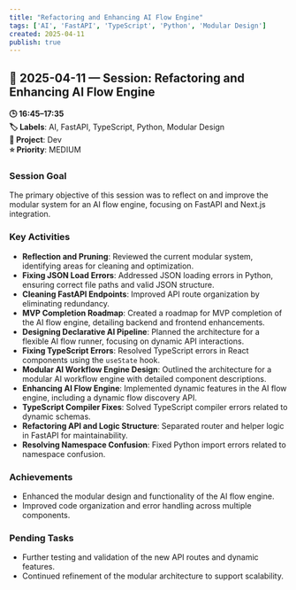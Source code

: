 ```yaml
---
title: "Refactoring and Enhancing AI Flow Engine"
tags: ['AI', 'FastAPI', 'TypeScript', 'Python', 'Modular Design']
created: 2025-04-11
publish: true
---
```


## 📅 2025-04-11 — Session: Refactoring and Enhancing AI Flow Engine

**🕒 16:45–17:35**  
**🏷️ Labels**: AI, FastAPI, TypeScript, Python, Modular Design  
**📂 Project**: Dev  
**⭐ Priority**: MEDIUM  


### Session Goal
The primary objective of this session was to reflect on and improve the modular system for an AI flow engine, focusing on FastAPI and Next.js integration.

### Key Activities
- **Reflection and Pruning**: Reviewed the current modular system, identifying areas for cleaning and optimization.
- **Fixing JSON Load Errors**: Addressed JSON loading errors in Python, ensuring correct file paths and valid JSON structure.
- **Cleaning FastAPI Endpoints**: Improved API route organization by eliminating redundancy.
- **MVP Completion Roadmap**: Created a roadmap for MVP completion of the AI flow engine, detailing backend and frontend enhancements.
- **Designing Declarative AI Pipeline**: Planned the architecture for a flexible AI flow runner, focusing on dynamic API interactions.
- **Fixing TypeScript Errors**: Resolved TypeScript errors in React components using the `useState` hook.
- **Modular AI Workflow Engine Design**: Outlined the architecture for a modular AI workflow engine with detailed component descriptions.
- **Enhancing AI Flow Engine**: Implemented dynamic features in the AI flow engine, including a dynamic flow discovery API.
- **TypeScript Compiler Fixes**: Solved TypeScript compiler errors related to dynamic schemas.
- **Refactoring API and Logic Structure**: Separated router and helper logic in FastAPI for maintainability.
- **Resolving Namespace Confusion**: Fixed Python import errors related to namespace confusion.

### Achievements
- Enhanced the modular design and functionality of the AI flow engine.
- Improved code organization and error handling across multiple components.

### Pending Tasks
- Further testing and validation of the new API routes and dynamic features.
- Continued refinement of the modular architecture to support scalability.
